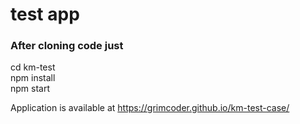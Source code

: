 # test app

### After cloning code just 

cd km-test  
npm install  
npm start  

Application is available at https://grimcoder.github.io/km-test-case/
